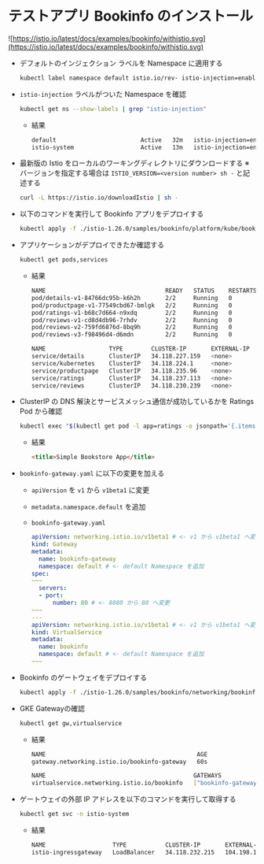 # テストアプリ Bookinfo のインストール

![https://istio.io/latest/docs/examples/bookinfo/withistio.svg](https://istio.io/latest/docs/examples/bookinfo/withistio.svg)

- デフォルトのインジェクション ラベルを Namespace に適用する
    
    ```bash
    kubectl label namespace default istio.io/rev- istio-injection=enabled --overwrite
    ```
    
- `istio-injection` ラベルがついた Namespace を確認
    
    ```bash
    kubectl get ns --show-labels | grep "istio-injection"
    ```
    
    - 結果
        
        ```bash
        default                        Active   32m   istio-injection=enabled,kubernetes.io/metadata.name=default
        istio-system                   Active   13m   istio-injection=enabled,kubernetes.io/metadata.name=istio-system
        ```
        
- 最新版の Istio をローカルのワーキングディレクトリにダウンロードする
※ バージョンを指定する場合は `ISTIO_VERSION=<version number> sh -` と記述する
    
    ```bash
    curl -L https://istio.io/downloadIstio | sh -
    ```
    
- 以下のコマンドを実行して Bookinfo アプリをデプロイする
    
    ```bash
    kubectl apply -f ./istio-1.26.0/samples/bookinfo/platform/kube/bookinfo.yaml
    ```
    
- アプリケーションがデプロイできたか確認する
    
    ```bash
    kubectl get pods,services
    ```
    
    - 結果
        
        ```bash
        NAME                                  READY   STATUS    RESTARTS   AGE
        pod/details-v1-84766dc95b-k6h2h       2/2     Running   0          53s
        pod/productpage-v1-77549cbd67-bmlgk   2/2     Running   0          50s
        pod/ratings-v1-b68c7d664-n9xdq        2/2     Running   0          53s
        pod/reviews-v1-cd8d4db96-7rhdv        2/2     Running   0          52s
        pod/reviews-v2-759fd6876d-8bq9h       2/2     Running   0          51s
        pod/reviews-v3-f98496d4-d6mdn         2/2     Running   0          51s
        
        NAME                  TYPE        CLUSTER-IP       EXTERNAL-IP   PORT(S)    AGE
        service/details       ClusterIP   34.118.227.159   <none>        9080/TCP   55s
        service/kubernetes    ClusterIP   34.118.224.1     <none>        443/TCP    35m
        service/productpage   ClusterIP   34.118.235.96    <none>        9080/TCP   51s
        service/ratings       ClusterIP   34.118.237.113   <none>        9080/TCP   55s
        service/reviews       ClusterIP   34.118.230.239   <none>        9080/TCP   53s
        ```
        
- ClusterIP の DNS 解決とサービスメッシュ通信が成功しているかを Ratings Pod から確認
    
    ```bash
    kubectl exec "$(kubectl get pod -l app=ratings -o jsonpath='{.items[0].metadata.name}')" -c ratings -- curl -sS productpage:9080/productpage | grep -o "<title>.*</title>"
    ```
    
    - 結果
        
        ```html
        <title>Simple Bookstore App</title>
        ```
        
- `bookinfo-gateway.yaml` に以下の変更を加える
    - `apiVersion` を `v1` から `v1beta1` に変更
    - `metadata.namespace.default` を追加
    - `bookinfo-gateway.yaml`
        
        ```yaml
        apiVersion: networking.istio.io/v1beta1 # <- v1 から v1beta1 へ変更
        kind: Gateway
        metadata:
          name: bookinfo-gateway
          namespace: default # <- default Namespace を追加
        spec:
        ~~~
          servers:
          - port:
              number: 80 # <- 8080 から 80 へ変更
        ~~~
        ---
        apiVersion: networking.istio.io/v1beta1 # <- v1 から v1beta1 へ変更
        kind: VirtualService
        metadata:
          name: bookinfo
          namespace: default # <- default Namespace を追加
        ~~~
        ```
        
- Bookinfo のゲートウェイをデプロイする
    
    ```bash
    kubectl apply -f ./istio-1.26.0/samples/bookinfo/networking/bookinfo-gateway.yaml
    ```
    
- GKE Gatewayの確認
    
    ```bash
    kubectl get gw,virtualservice
    ```
    
    - 結果
        
        ```bash
        NAME                                           AGE
        gateway.networking.istio.io/bookinfo-gateway   60s
        
        NAME                                          GATEWAYS               HOSTS   AGE
        virtualservice.networking.istio.io/bookinfo   ["bookinfo-gateway"]   ["*"]   60s
        ```
        
- ゲートウェイの外部 IP アドレスを以下のコマンドを実行して取得する
    
    ```bash
    kubectl get svc -n istio-system
    ```
    
    - 結果
        
        ```bash
        NAME                   TYPE           CLUSTER-IP       EXTERNAL-IP      PORT(S)                                      AGE
        istio-ingressgateway   LoadBalancer   34.118.232.215   104.198.114.17   15021:32620/TCP,80:32461/TCP,443:32287/TCP   11m
        ```
